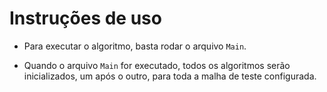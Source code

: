# Instruções de uso

- Para executar o algoritmo, basta rodar o arquivo `Main`.

- Quando o arquivo `Main` for executado, todos os algoritmos serão inicializados, um após o outro, para toda a malha de
  teste configurada.
